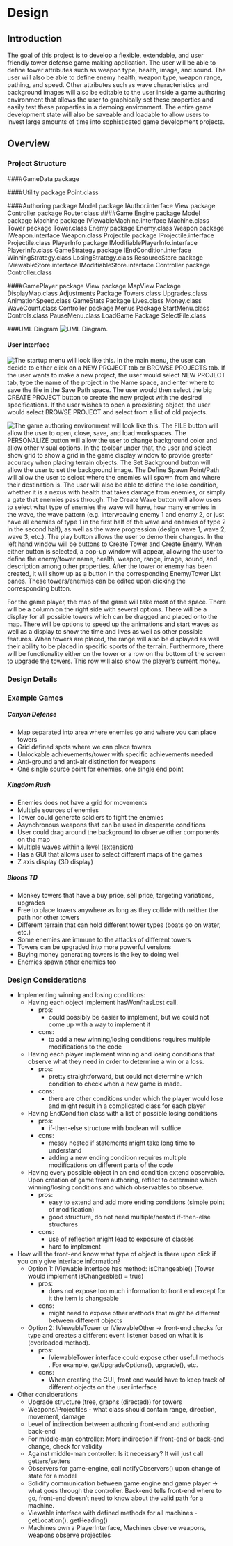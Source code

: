 Design
======




## Introduction
The goal of this project is to develop a flexible, extendable, and user friendly tower defense game making application. The user will be able to define tower attributes such as weapon type, health, image, and sound. The user will also be able to define enemy health, weapon type, weapon range, pathing, and speed. Other attributes such as wave characteristics and background images will also be editable to the user inside a game authoring environment that allows the user to graphically set these properties and easily test these properties in a demoing environment. The entire game development state will also be saveable and loadable to allow users to invest large amounts of time into sophisticated game development projects.




## Overview
### Project Structure
####GameData package




####Utility package
	Point.class
	
####Authoring package
	Model package
		IAuthor.interface
	View package
	Controller package
		Router.class
####Game Engine package
	Model package
		Machine package
			IViewableMachine.interface
			Machine.class
			Tower package
				Tower.class
			Enemy package
				Enemy.class
			Weapon package
				IWeapon.interface
				Weapon.class
			Projectile package
				IProjectile.interface
				Projectile.class
		PlayerInfo package
			IModifiablePlayerInfo.interface
			PlayerInfo.class
		GameStrategy package
			IEndCondition.interface
			WinningStrategy.class
			LosingStrategy.class
		ResourceStore package
			IViewableStore.interface
			IModifiableStore.interface
	Controller package
		Controller.class




####GamePlayer package
	View package
		MapView Package
			DisplayMap.class
		Adjustments Package
			Towers.class
			Upgrades.class
			AnimationSpeed.class
		GameStats Package
			Lives.class
			Money.class
			WaveCount.class
	Controller package
		Menus Package
			StartMenu.class
			Controls.class
			PauseMenu.class
		LoadGame Package
			SelectFile.class


###UML Diagram
![UML Diagram](https://git.cs.duke.edu/CompSci308_2016Fall/voogasalad_voogabonds/raw/86e1104bc093d949f2fb02b847a3b2590702a873/resources/backend_images/gameengine_uml_1024.JPG).












#### User Interface
![The startup menu will look like this](https://git.cs.duke.edu/CompSci308_2016Fall/voogasalad_voogabonds/raw/86e1104bc093d949f2fb02b847a3b2590702a873/resources/user_interface_images/VOOGASALADMainMenu.JPG).
In the main menu, the user can decide to either click on a NEW PROJECT tab or BROWSE PROJECTS tab. If the user wants to make a new project, the user would select NEW PROJECT tab, type the name of the project in the Name space, and enter where to save the file in the Save Path space. The user would then select the big  CREATE PROJECT button to create the new project with the desired specifications. If the user wishes to open a preexisting object, the user would select BROWSE PROJECT and select from a list of old projects.




![The game authoring environment will look like this](https://git.cs.duke.edu/CompSci308_2016Fall/voogasalad_voogabonds/raw/86e1104bc093d949f2fb02b847a3b2590702a873/resources/user_interface_images/VOOGASALADGameAuthoringPic.JPG).
The FILE button will allow the user to open, close, save, and load workspaces. The PERSONALIZE button will allow the user to change background color and allow other visual options. In the toolbar under that, the user and select show grid to show a grid in the game display window to provide greater accuracy when placing terrain objects. The Set Background button will allow the user to set the background image. The Define Spawn Point/Path will allow the user to select where the enemies will spawn from and where their destination is. The user will also be able to define the lose condition, whether it is a nexus with health that takes damage from enemies, or simply a gate that enemies pass through. The Create Wave button will allow users to select what type of enemies the wave will have, how many enemies in the wave, the wave pattern (e.g. interweaving enemy 1 and enemy 2, or just have all enemies of type 1 in the first half of the wave and enemies of type 2 in the second half), as well as the wave progression (design wave 1, wave 2, wave 3, etc.). The play button allows the user to demo their changes. In the left hand window will be buttons to Create Tower and Create Enemy. When either button is selected, a pop-up window will appear, allowing the user to define the enemy/tower name, health, weapon, range, image, sound, and description among other properties. After the tower or enemy has been created, it will show up as a button in the corresponding Enemy/Tower List panes. These towers/enemies can be edited upon clicking the corresponding button.




For the game player, the map of the game will take most of the space. There will be a column on the right side with several options. There will be a display for all possible towers which can be dragged and placed onto the map. There will be options to speed up the animations and start waves as well as a display to show the time and lives as well as other possible features. When towers are placed, the range will also be displayed as well their ability to be placed in specific sports of the terrain. Furthermore, there will be functionality either on the tower or a row on the bottom of the screen to upgrade the towers. This row will also show the player’s current money.




### Design Details




### Example Games
##### Canyon Defense
* Map separated into area where enemies go and where you can place towers
* Grid defined spots where we can place towers
* Unlockable achievements/tower with specific achievements needed
* Anti-ground and anti-air distinction for weapons
* One single source point for enemies, one single end point




##### Kingdom Rush
* Enemies does not have a grid for movements
* Multiple sources of enemies
* Tower could generate soldiers to fight the enemies
* Asynchronous weapons that can be used in desperate conditions 
* User could drag around the background to observe other components on the map 
* Multiple waves within a level (extension)
* Has a GUI that allows user to select different maps of the games
* Z axis display (3D display)




##### Bloons TD
* Monkey towers that have a buy price, sell price, targeting variations, upgrades
* Free to place towers anywhere as long as they collide with neither the path nor other towers
* Different terrain that can hold different tower types (boats go on water, etc.)
* Some enemies are immune to the attacks of different towers
* Towers can be upgraded into more powerful versions
* Buying money generating towers is the key to doing well
* Enemies spawn other enemies too 








### Design Considerations
* Implementing winning and losing conditions:
	* Having each object implement hasWon/hasLost call.
		* pros: 
			* could possibly be easier to implement, but we could not come up with a way to implement it
		* cons:
			* to add a new winning/losing conditions requires multiple modifications to the code
	* Having each player implement winning and losing conditions that observe what they need in order to determine a win or a loss.
		* pros: 
			* pretty straightforward, but could not determine which condition to check when a new game is made. 
		* cons:
			* there are other conditions under which the player would lose and might result in a complicated class for each player
	* Having EndCondition class with a list of possible losing conditions
		* pros:
			* if-then-else structure with boolean will suffice
		* cons:
			* messy nested if statements might take long time to understand
			* adding a new ending condition requires multiple modifications on different parts of the code
	* Having every possible object in an end condition extend observable. Upon creation of game from authoring, reflect to determine which winning/losing conditions and which observables to observe.
		* pros: 
			* easy to extend and add more ending conditions (simple point of modification)
			* good structure, do not need multiple/nested if-then-else structures
		* cons:
			* use of reflection might lead to exposure of classes
			* hard to implement
* How will the front-end know what type of object is there upon click if you only give interface information? 
	* Option 1: IViewable interface has method: isChangeable() (Tower would implement isChangeable() = true)
		* pros: 
			* does not expose too much information to front end except for it the item is changeable
		* cons:
			* might need to expose other methods that might be different between different objects
	* Option 2: IViewableTower or IViewableOther -> front-end checks for type and creates a different event listener based on what it is (overloaded method).
		* pros: 
			* IViewableTower interface could expose other useful methods . For example, getUpgradeOptions(), upgrade(), etc.
		* cons:
			* When creating the GUI, front end would have to keep track of different objects on the user interface
*  Other considerations
	* Upgrade structure (tree, graphs (directed)) for towers
	* Weapons/Projectiles - what class should contain range, direction, movement, damage
	* Level of indirection between authoring front-end and authoring back-end
	* For middle-man controller: More indirection if front-end or back-end change, check for validity
	* Against middle-man controller: Is it necessary? It will just call getters/setters
	* Observers for game-engine, call notifyObservers() upon change of state for a model
	* Solidify communication between game engine and game player -> what goes through the controller. Back-end tells front-end where to go, front-end doesn’t need to know about the valid path for a machine.
	* Viewable interface with defined methods for all machines - getLocation(), getHeading()
	* Machines own a PlayerInterface, Machines observe weapons, weapons observe projectiles








